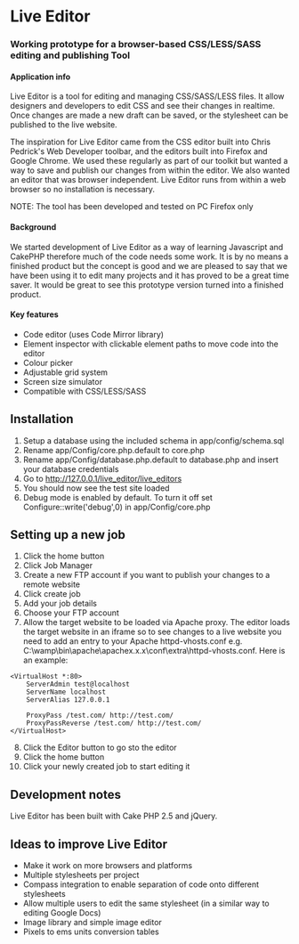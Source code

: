 # Live Editor
### Working prototype for a browser-based CSS/LESS/SASS editing and publishing Tool

#### Application info
Live Editor is a tool for editing and managing CSS/SASS/LESS files. It allow designers and developers to edit CSS and see their changes in realtime. Once changes are made a new draft can be saved, or the stylesheet can be published to the live website.

The inspiration for Live Editor came from the CSS editor built into Chris Pedrick's Web Developer toolbar, and the editors built into Firefox and Google Chrome. We used these regularly as part of our toolkit but wanted a way to save and publish our changes from within the editor. We also wanted an editor that was browser independent. Live Editor runs from within a web browser so no installation is necessary.

NOTE: The tool has been developed and tested on PC Firefox only

#### Background
We started development of Live Editor as a way of learning Javascript and CakePHP therefore much of the code needs some work. It is by no means a finished product but the concept is good and we are pleased to say that we have been using it to edit many projects and it has proved to be a great time saver. It would be great to see this prototype version turned into a finished product.

#### Key features
- Code editor (uses Code Mirror library)
- Element inspector with clickable element paths to move code into the editor
- Colour picker
- Adjustable grid system
- Screen size simulator
- Compatible with CSS/LESS/SASS

## Installation
1. Setup a database using the included schema in app/config/schema.sql
2. Rename app/Config/core.php.default to core.php
3. Rename app/Config/database.php.default to database.php and insert your database credentials
5. Go to http://127.0.0.1/live_editor/live_editors
6. You should now see the test site loaded
7. Debug mode is enabled by default. To turn it off set Configure::write('debug',0) in app/Config/core.php


## Setting up a new job
1. Click the home button
2. Click Job Manager
3. Create a new FTP account if you want to publish your changes to a remote website
4. Click create job
5. Add your job details
6. Choose your FTP account
7. Allow the target website to be loaded via Apache proxy. The editor loads the target website in an iframe so to see changes to a live website you need to add an entry to your Apache httpd-vhosts.conf e.g.
C:\wamp\bin\apache\apachex.x.x\conf\extra\httpd-vhosts.conf. Here is an example:

```
<VirtualHost *:80> 
    ServerAdmin test@localhost
    ServerName localhost
    ServerAlias 127.0.0.1
    
    ProxyPass /test.com/ http://test.com/
    ProxyPassReverse /test.com/ http://test.com/
</VirtualHost>
```
8. Click the Editor button to go sto the editor
9. Click the home button
10. Click your newly created job to start editing it

## Development notes
Live Editor has been built with Cake PHP 2.5 and jQuery.

## Ideas to improve Live Editor
- Make it work on more browsers and platforms
- Multiple stylesheets per project
- Compass integration to enable separation of code onto different stylesheets
- Allow multiple users to edit the same stylesheet (in a similar way to editing Google Docs)
- Image library and simple image editor
- Pixels to ems units conversion tables

